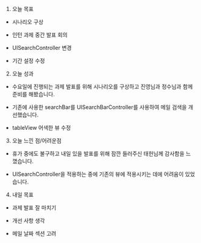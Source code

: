 1. 오늘 목표

- 시나리오 구상

- 인턴 과제 중간 발표 회의

- UISearchController 변경

- 기간 설정 수정



2. 오늘 성과

- 수요일에 진행되는 과제 발표를 위해 시나리오를 구상하고 진영님과 정수님과 함께 준비를 해봤습니다.

- 기존에 사용한 searchBar를 UISearchBarController를 사용하여 메일 검색을 개선했습니다.

- tableView 어색한 뷰 수정

3. 오늘 느낀 점/어려운점

- 휴가 중에도 불구하고 내일 있을 발표를 위해 잠깐 들러주신 태헌님께 감사함을 느꼈습니다.

- UISearchController을 적용하는 중에 기존의 뷰에 적용시키는 데에 어려움이 있었습니다.



4. 내일 목표

- 과제 발표 잘 마치기

- 개선 사항 생각

- 메일 날짜 섹션 고려